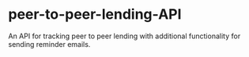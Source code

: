 # peer-to-peer-lending-API
An API for tracking peer to peer lending with additional functionality for sending reminder emails.
